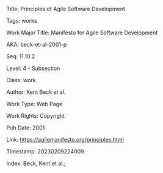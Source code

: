 Title:  Principles of Agile Software Development

Tags:   works

Work Major Title: Manifesto for Agile Software Development

AKA:    beck-et-al-2001-p

Seq:    11.10.2

Level:  4 - Subsection

Class:  work

Author: Kent Beck et al.

Work Type: Web Page

Work Rights: Copyright

Pub Date: 2001

Link:   https://agilemanifesto.org/principles.html

Timestamp: 20230209224009

Index:  Beck, Kent et al.; 
